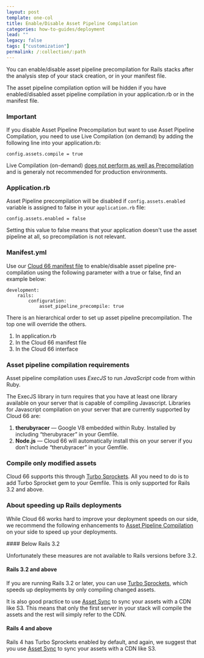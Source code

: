 ```yaml
---
layout: post
template: one-col
title: Enable/Disable Asset Pipeline Compilation
categories: how-to-guides/deployment
lead: ""
legacy: false
tags: ["customization"]
permalink: /:collection/:path
---
```




You can enable/disable asset pipeline precompilation for Rails stacks after the analysis step of your stack creation, or in your manifest file.

The asset pipeline compilation option will be hidden if you have enabled/disabled asset pipeline compilation in your application.rb or in the manifest file.

### Important

If you disable Asset Pipeline Precompilation but want to use Asset Pipeline Compilation, you need to use Live Compilation (on demand) by adding the following line into your application.rb:

	config.assets.compile = true

Live Compilation (on-demand) [does not perform as well as Precompilation](http://guides.rubyonrails.org/asset_pipeline.html#live-compilation) and is generaly not recommended for production environments.

### Application.rb

Asset Pipeline precompilation will be disabled if `config.assets.enabled` variable is assigned to false in your `application.rb` file:

	config.assets.enabled = false

Setting this value to false means that your application doesn't use the asset pipeline at all, so precompilation is not relevant.

### Manifest.yml

Use our [Cloud 66 manifest file](/rails/tutorials/getting-started-with-manifest.html) to enable/disable asset pipeline pre-compilation using the following parameter with a true or false, find an example below:

```
development:
    rails:
        configuration:
            asset_pipeline_precompile: true
```

There is an hierarchical order to set up asset pipeline precompilation. The top one will override the others.

1. In application.rb
2. In the Cloud 66 manifest file
3. In the Cloud 66 interface

### Asset pipeline compilation requirements

Asset pipeline compilation uses _ExecJS_ to run _JavaScript_ code from within Ruby.

The ExecJS library in turn requires that you have at least one library available on your server that is capable of compiling Javascript. Libraries for Javascript compilation on your server that are currently supported by Cloud 66 are:

1. **therubyracer** — Google V8 embedded within Ruby. Installed by including “therubyracer” in your Gemfile.
2. **Node.js** — Cloud 66 will automatically install this on your server if you don’t include “therubyracer” in your Gemfile.

### Compile only modified assets

Cloud 66 supports this through [Turbo Sprockets](https://github.com/ndbroadbent/turbo-sprockets-rails3). All you need to do is to add Turbo Sprocket gem to your Gemfile. This is only supported for Rails 3.2 and above.

### About speeding up Rails deployments

While Cloud 66 works hard to improve your deployment speeds on our side, we recommend the following enhancements to [Asset Pipeline Compilation](http://guides.rubyonrails.org/asset_pipeline.html) on your side to speed up your deployments.

#### Below Rails 3.2

Unfortunately these measures are not available to Rails versions before 3.2.

#### Rails 3.2 and above

If you are running Rails 3.2 or later, you can use [Turbo Sprockets](https://github.com/ndbroadbent/turbo-sprockets-rails3), which speeds up deployments by only compiling changed assets.

It is also good practice to use [Asset Sync](https://github.com/rumblelabs/asset_sync) to sync your assets with a CDN like S3. This means that only the first server in your stack will compile the assets and the rest will simply refer to the CDN.

#### Rails 4 and above

Rails 4 has Turbo Sprockets enabled by default, and again, we suggest that you use [Asset Sync](https://github.com/rumblelabs/asset_sync) to sync your assets with a CDN like S3.

